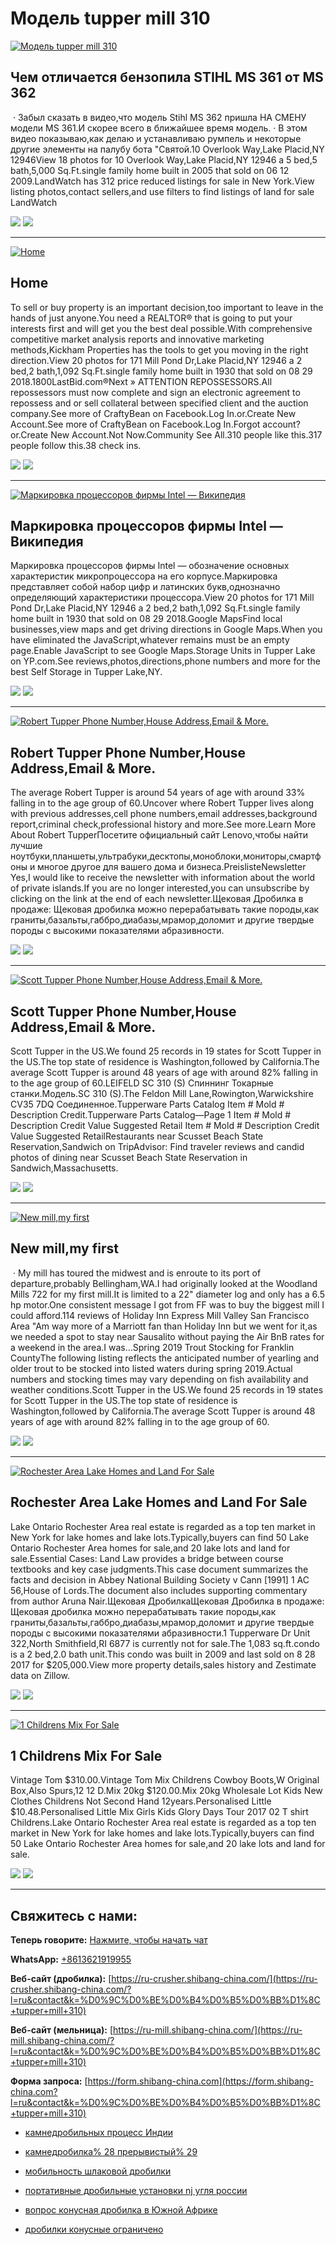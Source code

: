 # Модель tupper mill 310

<a href="https://swt.shibang-china.com/?l=ru&img&k=%D0%9C%D0%BE%D0%B4%D0%B5%D0%BB%D1%8C+tupper+mill+310" target="_blank">![Модель tupper mill 310](http://static.shibang-china.com/all-800x300/1022.jpg)</a>

## Чем отличается бензопила STIHL MS 361 от MS 362
&nbsp;&#0183;&#32;Забыл сказать в видео,что модель Stihl MS 362 пришла НА СМЕНУ модели MS 361.И скорее всего в ближайшее время модель.&nbsp;&#0183;&#32;В этом видео показываю,как делаю и устанавливаю румпель и некоторые другие элементы на палубу бота &quot;Святой.10 Overlook Way,Lake Placid,NY 12946View 18 photos for 10 Overlook Way,Lake Placid,NY 12946 a 5 bed,5 bath,5,000 Sq.Ft.single family home built in 2005 that sold on 06 12 2009.LandWatch has 312 price reduced listings for sale in New York.View listing photos,contact sellers,and use filters to find listings of land for sale LandWatch


<a href="https://whatsapp.shibangsoft.com/WhatsApp.php" target="_blank" title="WhatsApp">![](http://static.shibang-china.com/icon/whatsapp.png)</a> <a href="https://swt.shibang-china.com/?l=ru&icon&k=%D0%9C%D0%BE%D0%B4%D0%B5%D0%BB%D1%8C+tupper+mill+310" target="_blank">![](http://static.shibang-china.com/icon/chat-ru.png)</a>

---

<a href="https://swt.shibang-china.com/?l=ru&img&k=%D0%9C%D0%BE%D0%B4%D0%B5%D0%BB%D1%8C+tupper+mill+310" target="_blank">![Home](http://static.shibang-china.com/all-800x300/981.jpg)</a>

## Home
To sell or buy property is an important decision,too important to leave in the hands of just anyone.You need a REALTOR&#174; that is going to put your interests first and will get you the best deal possible.With comprehensive competitive market analysis reports and innovative marketing methods,Kickham Properties has the tools to get you moving in the right direction.View 20 photos for 171 Mill Pond Dr,Lake Placid,NY 12946 a 2 bed,2 bath,1,092 Sq.Ft.single family home built in 1930 that sold on 08 29 2018.1800LastBid.com&#174;Next &#187; ATTENTION REPOSSESSORS.All repossessors must now complete and sign an electronic agreement to repossess and or sell collateral between specified client and the auction company.See more of CraftyBean on Facebook.Log In.or.Create New Account.See more of CraftyBean on Facebook.Log In.Forgot account? or.Create New Account.Not Now.Community See All.310 people like this.317 people follow this.38 check ins.


<a href="https://whatsapp.shibangsoft.com/WhatsApp.php" target="_blank" title="WhatsApp">![](http://static.shibang-china.com/icon/whatsapp.png)</a> <a href="https://swt.shibang-china.com/?l=ru&icon&k=%D0%9C%D0%BE%D0%B4%D0%B5%D0%BB%D1%8C+tupper+mill+310" target="_blank">![](http://static.shibang-china.com/icon/chat-ru.png)</a>

---

<a href="https://swt.shibang-china.com/?l=ru&img&k=%D0%9C%D0%BE%D0%B4%D0%B5%D0%BB%D1%8C+tupper+mill+310" target="_blank">![Маркировка процессоров фирмы Intel — Википедия](http://static.shibang-china.com/all-800x300/604.jpg)</a>

## Маркировка процессоров фирмы Intel — Википедия
Маркировка процессоров фирмы Intel — обозначение основных характеристик микропроцессора на его корпусе.Маркировка представляет собой набор цифр и латинских букв,однозначно определяющий характеристики процессора.View 20 photos for 171 Mill Pond Dr,Lake Placid,NY 12946 a 2 bed,2 bath,1,092 Sq.Ft.single family home built in 1930 that sold on 08 29 2018.Google MapsFind local businesses,view maps and get driving directions in Google Maps.When you have eliminated the JavaScript,whatever remains must be an empty page.Enable JavaScript to see Google Maps.Storage Units in Tupper Lake on YP.com.See reviews,photos,directions,phone numbers and more for the best Self Storage in Tupper Lake,NY.


<a href="https://whatsapp.shibangsoft.com/WhatsApp.php" target="_blank" title="WhatsApp">![](http://static.shibang-china.com/icon/whatsapp.png)</a> <a href="https://swt.shibang-china.com/?l=ru&icon&k=%D0%9C%D0%BE%D0%B4%D0%B5%D0%BB%D1%8C+tupper+mill+310" target="_blank">![](http://static.shibang-china.com/icon/chat-ru.png)</a>

---

<a href="https://swt.shibang-china.com/?l=ru&img&k=%D0%9C%D0%BE%D0%B4%D0%B5%D0%BB%D1%8C+tupper+mill+310" target="_blank">![Robert Tupper Phone Number,House Address,Email &amp; More.](http://static.shibang-china.com/all-800x300/1337.jpg)</a>

## Robert Tupper Phone Number,House Address,Email &amp; More.
The average Robert Tupper is around 54 years of age with around 33% falling in to the age group of 60.Uncover where Robert Tupper lives along with previous addresses,cell phone numbers,email addresses,background report,criminal check,professional history and more.See more.Learn More About Robert TupperПосетите официальный сайт Lenovo,чтобы найти лучшие ноутбуки,планшеты,ультрабуки,десктопы,моноблоки,мониторы,смартфоны и многое другое для вашего дома и бизнеса.PreislisteNewsletter Yes,I would like to receive the newsletter with information about the world of private islands.If you are no longer interested,you can unsubscribe by clicking on the link at the end of each newsletter.Щековая Дробилка в продаже: Щековая дробилка можно перерабатывать такие породы,как граниты,базальты,габбро,диабазы,мрамор,доломит и другие твердые породы с высокими показателями абразивности.


<a href="https://whatsapp.shibangsoft.com/WhatsApp.php" target="_blank" title="WhatsApp">![](http://static.shibang-china.com/icon/whatsapp.png)</a> <a href="https://swt.shibang-china.com/?l=ru&icon&k=%D0%9C%D0%BE%D0%B4%D0%B5%D0%BB%D1%8C+tupper+mill+310" target="_blank">![](http://static.shibang-china.com/icon/chat-ru.png)</a>

---

<a href="https://swt.shibang-china.com/?l=ru&img&k=%D0%9C%D0%BE%D0%B4%D0%B5%D0%BB%D1%8C+tupper+mill+310" target="_blank">![Scott Tupper Phone Number,House Address,Email &amp; More.](http://static.shibang-china.com/all-800x300/749.jpg)</a>

## Scott Tupper Phone Number,House Address,Email &amp; More.
Scott Tupper in the US.We found 25 records in 19 states for Scott Tupper in the US.The top state of residence is Washington,followed by California.The average Scott Tupper is around 48 years of age with around 82% falling in to the age group of 60.LEIFELD SC 310 (S) Спиннинг Токарные станки.Модель.SC 310 (S).The Feldon Mill Lane,Rowington,Warwickshire CV35 7DQ Соединенное.Tupperware Parts Catalog Item # Mold # Description Credit.Tupperware Parts Catalog—Page 1 Item # Mold # Description Credit Value Suggested Retail Item # Mold # Description Credit Value Suggested RetailRestaurants near Scusset Beach State Reservation,Sandwich on TripAdvisor: Find traveler reviews and candid photos of dining near Scusset Beach State Reservation in Sandwich,Massachusetts.


<a href="https://whatsapp.shibangsoft.com/WhatsApp.php" target="_blank" title="WhatsApp">![](http://static.shibang-china.com/icon/whatsapp.png)</a> <a href="https://swt.shibang-china.com/?l=ru&icon&k=%D0%9C%D0%BE%D0%B4%D0%B5%D0%BB%D1%8C+tupper+mill+310" target="_blank">![](http://static.shibang-china.com/icon/chat-ru.png)</a>

---

<a href="https://swt.shibang-china.com/?l=ru&img&k=%D0%9C%D0%BE%D0%B4%D0%B5%D0%BB%D1%8C+tupper+mill+310" target="_blank">![New mill,my first](http://static.shibang-china.com/all-800x300/1364.jpg)</a>

## New mill,my first
&nbsp;&#0183;&#32;My mill has toured the midwest and is enroute to its port of departure,probably Bellingham,WA.I had originally looked at the Woodland Mills 722 for my first mill.It is limited to a 22&quot; diameter log and only has a 6.5 hp motor.One consistent message I got from FF was to buy the biggest mill I could afford.114 reviews of Holiday Inn Express Mill Valley San Francisco Area &quot;Am way more of a Marriott fan than Holiday Inn but we went for it,as we needed a spot to stay near Sausalito without paying the Air BnB rates for a weekend in the area.I was…Spring 2019 Trout Stocking for Franklin CountyThe following listing reflects the anticipated number of yearling and older trout to be stocked into listed waters during spring 2019.Actual numbers and stocking times may vary depending on fish availability and weather conditions.Scott Tupper in the US.We found 25 records in 19 states for Scott Tupper in the US.The top state of residence is Washington,followed by California.The average Scott Tupper is around 48 years of age with around 82% falling in to the age group of 60.


<a href="https://whatsapp.shibangsoft.com/WhatsApp.php" target="_blank" title="WhatsApp">![](http://static.shibang-china.com/icon/whatsapp.png)</a> <a href="https://swt.shibang-china.com/?l=ru&icon&k=%D0%9C%D0%BE%D0%B4%D0%B5%D0%BB%D1%8C+tupper+mill+310" target="_blank">![](http://static.shibang-china.com/icon/chat-ru.png)</a>

---

<a href="https://swt.shibang-china.com/?l=ru&img&k=%D0%9C%D0%BE%D0%B4%D0%B5%D0%BB%D1%8C+tupper+mill+310" target="_blank">![Rochester Area Lake Homes and Land For Sale](http://static.shibang-china.com/all-800x300/667.jpg)</a>

## Rochester Area Lake Homes and Land For Sale
Lake Ontario Rochester Area real estate is regarded as a top ten market in New York for lake homes and lake lots.Typically,buyers can find 50 Lake Ontario Rochester Area homes for sale,and 20 lake lots and land for sale.Essential Cases: Land Law provides a bridge between course textbooks and key case judgments.This case document summarizes the facts and decision in Abbey National Building Society v Cann [1991] 1 AC 56,House of Lords.The document also includes supporting commentary from author Aruna Nair.Щековая ДробилкаЩековая Дробилка в продаже: Щековая дробилка можно перерабатывать такие породы,как граниты,базальты,габбро,диабазы,мрамор,доломит и другие твердые породы с высокими показателями абразивности.1 Tupperware Dr Unit 322,North Smithfield,RI 6877 is currently not for sale.The 1,083 sq.ft.condo is a 2 bed,2.0 bath unit.This condo was built in 2009 and last sold on 8 28 2017 for $205,000.View more property details,sales history and Zestimate data on Zillow.


<a href="https://whatsapp.shibangsoft.com/WhatsApp.php" target="_blank" title="WhatsApp">![](http://static.shibang-china.com/icon/whatsapp.png)</a> <a href="https://swt.shibang-china.com/?l=ru&icon&k=%D0%9C%D0%BE%D0%B4%D0%B5%D0%BB%D1%8C+tupper+mill+310" target="_blank">![](http://static.shibang-china.com/icon/chat-ru.png)</a>

---

<a href="https://swt.shibang-china.com/?l=ru&img&k=%D0%9C%D0%BE%D0%B4%D0%B5%D0%BB%D1%8C+tupper+mill+310" target="_blank">![1 Childrens Mix For Sale](http://static.shibang-china.com/all-800x300/387.jpg)</a>

## 1 Childrens Mix For Sale
Vintage Tom $310.00.Vintage Tom Mix Childrens Cowboy Boots,W Original Box,Also Spurs,12 12 D.Mix 20kg $120.00.Mix 20kg Wholesale Lot Kids New Clothes Childrens Not Second Hand 12years.Personalised Little $10.48.Personalised Little Mix Girls Kids Glory Days Tour 2017 02 T shirt Childrens.Lake Ontario Rochester Area real estate is regarded as a top ten market in New York for lake homes and lake lots.Typically,buyers can find 50 Lake Ontario Rochester Area homes for sale,and 20 lake lots and land for sale.

<a href="https://whatsapp.shibangsoft.com/WhatsApp.php" target="_blank" title="WhatsApp">![](http://static.shibang-china.com/icon/whatsapp.png)</a> <a href="https://swt.shibang-china.com/?l=ru&icon&k=%D0%9C%D0%BE%D0%B4%D0%B5%D0%BB%D1%8C+tupper+mill+310" target="_blank">![](http://static.shibang-china.com/icon/chat-ru.png)</a>

---
## Свяжитесь с нами:

**Теперь говорите:** [Нажмите, чтобы начать чат](https://swt.shibang-china.com?l=ru&contact&k=%D0%9C%D0%BE%D0%B4%D0%B5%D0%BB%D1%8C+tupper+mill+310)

**WhatsApp:**  [+8613621919955](https://whatsapp.shibangsoft.com/WhatsApp.php)

**Веб-сайт (дробилка):** [https://ru-crusher.shibang-china.com/](https://ru-crusher.shibang-china.com/?l=ru&contact&k=%D0%9C%D0%BE%D0%B4%D0%B5%D0%BB%D1%8C+tupper+mill+310)

**Веб-сайт (мельница):** [https://ru-mill.shibang-china.com/](https://ru-mill.shibang-china.com/?l=ru&contact&k=%D0%9C%D0%BE%D0%B4%D0%B5%D0%BB%D1%8C+tupper+mill+310)

**Форма запроса:** [https://form.shibang-china.com](https://form.shibang-china.com?l=ru&contact&k=%D0%9C%D0%BE%D0%B4%D0%B5%D0%BB%D1%8C+tupper+mill+310)

* [камнедробильных процесс Индии](../113/%D0%BA%D0%B0%D0%BC%D0%BD%D0%B5%D0%B4%D1%80%D0%BE%D0%B1%D0%B8%D0%BB%D1%8C%D0%BD%D1%8B%D1%85%20%D0%BF%D1%80%D0%BE%D1%86%D0%B5%D1%81%D1%81%20%D0%98%D0%BD%D0%B4%D0%B8%D0%B8.md)

* [камнедробилка% 28 прерывистый% 29](../116/%D0%BA%D0%B0%D0%BC%D0%BD%D0%B5%D0%B4%D1%80%D0%BE%D0%B1%D0%B8%D0%BB%D0%BA%D0%B0%25%2028%20%D0%BF%D1%80%D0%B5%D1%80%D1%8B%D0%B2%D0%B8%D1%81%D1%82%D1%8B%D0%B9%25%2029.md)

* [мобильность шлаковой дробилки](../117/%D0%BC%D0%BE%D0%B1%D0%B8%D0%BB%D1%8C%D0%BD%D0%BE%D1%81%D1%82%D1%8C%20%D1%88%D0%BB%D0%B0%D0%BA%D0%BE%D0%B2%D0%BE%D0%B9%20%D0%B4%D1%80%D0%BE%D0%B1%D0%B8%D0%BB%D0%BA%D0%B8.md)

* [портативные дробильные установки nj угля россии](../108/%D0%BF%D0%BE%D1%80%D1%82%D0%B0%D1%82%D0%B8%D0%B2%D0%BD%D1%8B%D0%B5%20%D0%B4%D1%80%D0%BE%D0%B1%D0%B8%D0%BB%D1%8C%D0%BD%D1%8B%D0%B5%20%D1%83%D1%81%D1%82%D0%B0%D0%BD%D0%BE%D0%B2%D0%BA%D0%B8%20nj%20%D1%83%D0%B3%D0%BB%D1%8F%20%D1%80%D0%BE%D1%81%D1%81%D0%B8%D0%B8.md)

* [вопрос конусная дробилка в Южной Африке](../114/%D0%B2%D0%BE%D0%BF%D1%80%D0%BE%D1%81%20%D0%BA%D0%BE%D0%BD%D1%83%D1%81%D0%BD%D0%B0%D1%8F%20%D0%B4%D1%80%D0%BE%D0%B1%D0%B8%D0%BB%D0%BA%D0%B0%20%D0%B2%20%D0%AE%D0%B6%D0%BD%D0%BE%D0%B9%20%D0%90%D1%84%D1%80%D0%B8%D0%BA%D0%B5.md)

* [дробилки конусные ограничено](../109/%D0%B4%D1%80%D0%BE%D0%B1%D0%B8%D0%BB%D0%BA%D0%B8%20%D0%BA%D0%BE%D0%BD%D1%83%D1%81%D0%BD%D1%8B%D0%B5%20%D0%BE%D0%B3%D1%80%D0%B0%D0%BD%D0%B8%D1%87%D0%B5%D0%BD%D0%BE.md)